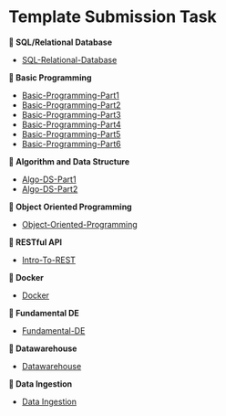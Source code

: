 # Template Submission Task

**📓 SQL/Relational Database**

- [SQL-Relational-Database](https://github.com/ALTA-DE4-Farhan-Riyandi-22Juni2000/SQL-Relational-Database)

**📔 Basic Programming**

- [Basic-Programming-Part1](https://github.com/ALTA-DE4-Farhan-Riyandi-22Juni2000/Basic-Programming-Part1)
- [Basic-Programming-Part2](https://github.com/ALTA-DE4-Farhan-Riyandi-22Juni2000/Basic-Programming-Part2)
- [Basic-Programming-Part3](https://github.com/ALTA-DE4-Farhan-Riyandi-22Juni2000/Basic-Programming-Part3)
- [Basic-Programming-Part4](https://github.com/ALTA-DE4-Farhan-Riyandi-22Juni2000/Basic-Programming-Part4)
- [Basic-Programming-Part5](https://github.com/ALTA-DE4-Farhan-Riyandi-22Juni2000/Basic-Programming-Part5)
- [Basic-Programming-Part6](https://github.com/ALTA-DE4-Farhan-Riyandi-22Juni2000/Basic-Programming-Part6)

**📘 Algorithm and Data Structure**

- [Algo-DS-Part1](https://github.com/ALTA-DE4-Farhan-Riyandi-22Juni2000/Algo-DS-Part1)
- [Algo-DS-Part2](https://github.com/ALTA-DE4-Farhan-Riyandi-22Juni2000/Algo-DS-Part2)

**📗 Object Oriented Programming**

- [Object-Oriented-Programming](https://github.com/ALTA-DE4-Farhan-Riyandi-22Juni2000/Object-Oriented-Programming)

**📙 RESTful API**

- [Intro-To-REST](https://github.com/ALTA-DE4-Farhan-Riyandi-22Juni2000/Intro-To-REST)

**📙 Docker**

- [Docker](https://github.com/ALTA-DE4-Farhan-Riyandi-22Juni2000/Docker)

**📙 Fundamental DE**

- [Fundamental-DE](https://github.com/ALTA-DE4-Farhan-Riyandi-22Juni2000/fundamental-de)

**📙 Datawarehouse**

- [Datawarehouse](https://github.com/ALTA-DE4-Farhan-Riyandi-22Juni2000/data-warehouse-submission)

**📙 Data Ingestion**

- [Data Ingestion](https://github.com/ALTA-DE4-Farhan-Riyandi-22Juni2000/ingestion-data)

